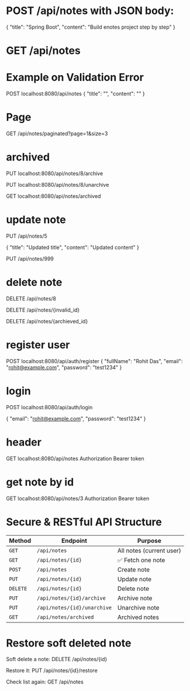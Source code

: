 # POST /api/notes with JSON body:
{
	"title": "Spring Boot",
	"content": "Build enotes project step by step"
}


# GET /api/notes


# Example on Validation Error
POST localhost:8080/api/notes
{
  "title": "",
  "content": ""
}

# Page 
GET /api/notes/paginated?page=1&size=3

# archived
PUT localhost:8080/api/notes/8/archive

PUT localhost:8080/api/notes/8/unarchive

GET localhost:8080/api/notes/archived

# update note
PUT /api/notes/5

{
  "title": "Updated title",
  "content": "Updated content"
}

PUT /api/notes/999

# delete note
DELETE /api/notes/8

DELETE /api/notes/{invalid_id}

DELETE /api/notes/{archieved_id}

# register user
POST localhost:8080/api/auth/register
{
  "fullName": "Rohit Das",
  "email": "rohit@example.com",
  "password": "test1234"
}

# login
POST localhost:8080/api/auth/login

{
  "email": "rohit@example.com",
  "password": "test1234"
}

# header

GET localhost:8080/api/notes
Authorization Bearer token

# get note by id
GET localhost:8080/api/notes/3
Authorization Bearer token

# Secure & RESTful API Structure
| Method   | Endpoint                    | Purpose                  |
| -------- | --------------------------- | ------------------------ |
| `GET`    | `/api/notes`                | All notes (current user) |
| `GET`    | `/api/notes/{id}`           | ✅ Fetch one note         |
| `POST`   | `/api/notes`                | Create note              |
| `PUT`    | `/api/notes/{id}`           | Update note              |
| `DELETE` | `/api/notes/{id}`           | Delete note              |
| `PUT`    | `/api/notes/{id}/archive`   | Archive note             |
| `PUT`    | `/api/notes/{id}/unarchive` | Unarchive note           |
| `GET`    | `/api/notes/archived`       | Archived notes           |

# Restore soft deleted note
Soft delete a note:
DELETE /api/notes/{id}

Restore it:
PUT /api/notes/{id}/restore

Check list again:
GET /api/notes
